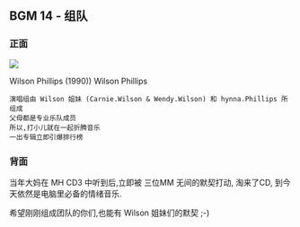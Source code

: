 ## BGM 14 - 组队

### 正面

![][image-1]

Wilson Phillips (1990)) Wilson Phillips

	演唱组由 Wilson 姐妹 (Carnie.Wilson & Wendy.Wilson) 和 hynna.Phillips 所组成
	父母都是专业乐队成员
	所以,打小儿就在一起折腾音乐
	一出专辑立即引爆排行榜

### 背面

当年大妈在 MH CD3 中听到后,立即被 三位MM 无间的默契打动,
淘来了CD, 到今天依然是电脑里必备的情绪音乐.

希望刚刚组成团队的你们,也能有 Wilson 姐妹们的默契 ;-)

[image-1]:	http://img.xiami.net/images/album/img7/17507/1557951333176290_2.jpg
